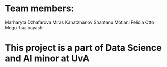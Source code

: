 # Team members:
Marharyta Dzhafarova 
Miras Kanatzhanov 
Shantanu Motiani 
Felicia Otto 
Megu Tsujibayashi 

# This project is a part of Data Science and AI minor at UvA
